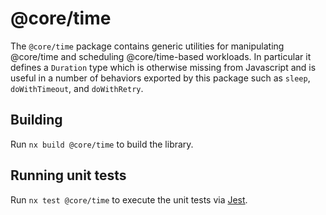 # @core/time

The `@core/time` package contains generic utilities for manipulating @core/time and
scheduling @core/time-based workloads. In particular it defines a `Duration` type
which is otherwise missing from Javascript and is useful in a number of
behaviors exported by this package such as `sleep`, `doWithTimeout`, and
`doWithRetry`.

## Building

Run `nx build @core/time` to build the library.

## Running unit tests

Run `nx test @core/time` to execute the unit tests via [Jest](https://jestjs.io).

